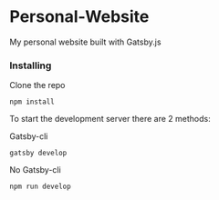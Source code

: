 # Personal-Website

My personal website built with Gatsby.js

### Installing

Clone the repo

```
npm install
```

To start the development server there are 2 methods:

Gatsby-cli

```
gatsby develop
```

No Gatsby-cli

```
npm run develop
```
